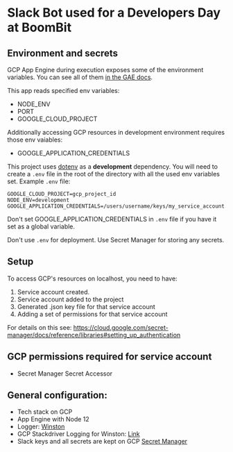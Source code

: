 # Slack Bot used for a Developers Day at BoomBit

## Environment and secrets

GCP App Engine during execution exposes some of the environment variables. You can see all of them [in the GAE docs](https://cloud.google.com/appengine/docs/standard/nodejs/runtime).

This app reads specified env variables:
- NODE_ENV
- PORT
- GOOGLE_CLOUD_PROJECT

Additionally accessing GCP resources in development environment requires those env vaiables:
- GOOGLE_APPLICATION_CREDENTIALS

This project uses [dotenv](https://www.npmjs.com/package/dotenv) as a **development** dependency. You will need to create a `.env` file in the root of the directory with all the used env variables set.
Example `.env` file:
```
GOOGLE_CLOUD_PROJECT=gcp_project_id
NODE_ENV=development
GOOGLE_APPLICATION_CREDENTIALS=/users/username/keys/my_service_account.json
```

Don't set GOOGLE_APPLICATION_CREDENTIALS in `.env` file if you have it set as a global variable.

Don't use `.env` for deployment. Use Secret Manager for storing any secrets.

## Setup

To access GCP's resources on localhost, you need to have:
1. Service account created.
2. Service account added to the project
3. Generated .json key file for that service account
4. Adding a set of permissions for that service account

For details on this see:
https://cloud.google.com/secret-manager/docs/reference/libraries#setting_up_authentication

## GCP permissions required for service account
- Secret Manager Secret Accessor

## General configuration:
- Tech stack on GCP
- App Engine with Node 12
- Logger: [Winston](https://github.com/winstonjs/winston)
- GCP Stackdriver Logging for Winston: [Link](https://cloud.google.com/nodejs/docs/reference/logging-winston/0.11.x)
- Slack keys and all secrets are kept on GCP [Secret Manager](https://cloud.google.com/secret-manager/docs/creating-and-accessing-secrets)


